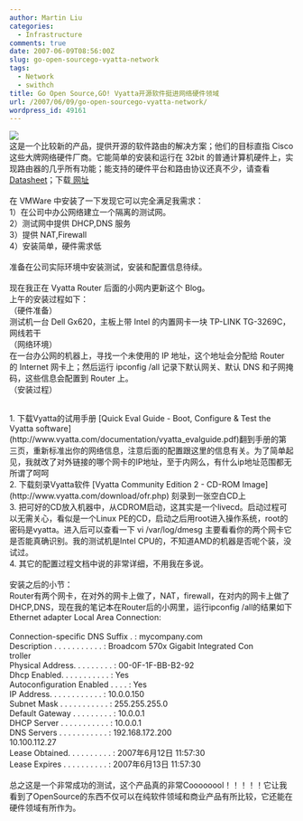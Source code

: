 ```yaml
---
author: Martin Liu
categories:
  - Infrastructure
comments: true
date: 2007-06-09T08:56:00Z
slug: go-open-sourcego-vyatta-network
tags:
  - Network
  - swithch
title: Go Open Source,GO! Vyatta开源软件挺进网络硬件领域
url: /2007/06/09/go-open-sourcego-vyatta-network/
wordpress_id: 49161
---
```


[![](http://www.vyatta.com/images/masthead.jpg)](http://www.vyatta.com/images/masthead.jpg)<br />这是一个比较新的产品，提供开源的软件路由的解决方案；他们的目标直指 Cisco 这些大牌网络硬件厂商。它能简单的安装和运行在 32bit 的普通计算机硬件上，实现路由器的几乎所有功能；能支持的硬件平台和路由协议还真不少，请查看 [Datasheet](http://www.vyatta.com/products/vyatta_software_datasheet.pdf)；下载[ 网址](http://www.vyatta.com/download/)<br /><br />在 VMWare 中安装了一下发现它可以完全满足我需求：<br />1）在公司中办公网络建立一个隔离的测试网。<br />2）测试网中提供 DHCP,DNS 服务<br />3）提供 NAT,Firewall<br />4）安装简单，硬件需求低<br /><br />准备在公司实际环境中安装测试，安装和配置信息待续。<br /><br />现在我正在 Vyatta Router 后面的小网内更新这个 Blog。<br />上午的安装过程如下：<br />（硬件准备）<br />测试机一台 Dell Gx620，主板上带 Intel 的内置网卡一块 TP-LINK TG-3269C，网线若干<br />（网络环境）<br />在一台办公网的机器上，寻找一个未使用的 IP 地址，这个地址会分配给 Router 的 Internet 网卡上；然后运行 ipconfig /all 记录下默认网关、默认 DNS 和子网掩码，这些信息会配置到 Router 上。<br />（安装过程）<br />

<br />	
  1. 下载Vyatta的试用手册 [Quick Eval Guide - Boot, Configure & Test the Vyatta software](http://www.vyatta.com/documentation/vyatta_evalguide.pdf)翻到手册的第三页，重新标准出你的网络信息，注意后面的配置跟这里的信息有关。为了简单起见，我就改了对外链接的哪个网卡的IP地址，至于内网么，有什么ip地址范围都无所谓了呵呵
<br />	
  2. 下载刻录Vyatta软件 [Vyatta Community Edition 2 - CD-ROM Image](http://www.vyatta.com/download/ofr.php) 刻录到一张空白CD上
<br />	
  3. 把可好的CD放入机器中，从CDROM启动，这其实是一个livecd。启动过程可以无需关心，看似是一个Linux PE的CD，启动之后用root进入操作系统，root的密码是vyatta。进入后可以查看一下 vi /var/log/dmesg 主要看看你的两个网卡它是否能真确识别。我的测试机是Intel CPU的，不知道AMD的机器是否呢个装，没试过。
<br />	
  4. 其它的配置过程文档中说的非常详细，不用我在多说。
<br /><br />安装之后的小节：<br />Router有两个网卡，在对外的网卡上做了，NAT，firewall，在对内的网卡上做了DHCP,DNS，现在我的笔记本在Router后的小网里，运行ipconfig /all的结果如下<br />Ethernet adapter Local Area Connection:<br /><br />Connection-specific DNS Suffix  . : mycompany.com<br />Description . . . . . . . . . . . : Broadcom 570x Gigabit Integrated Con<br />troller<br />Physical Address. . . . . . . . . : 00-0F-1F-BB-B2-92<br />Dhcp Enabled. . . . . . . . . . . : Yes<br />Autoconfiguration Enabled . . . . : Yes<br />IP Address. . . . . . . . . . . . : 10.0.0.150<br />Subnet Mask . . . . . . . . . . . : 255.255.255.0<br />Default Gateway . . . . . . . . . : 10.0.0.1<br />DHCP Server . . . . . . . . . . . : 10.0.0.1<br />DNS Servers . . . . . . . . . . . : 192.168.172.200<br />10.100.112.27<br />Lease Obtained. . . . . . . . . . : 2007年6月12日 11:57:30<br />Lease Expires . . . . . . . . . . : 2007年6月13日 11:57:30<br /><br />总之这是一个非常成功的测试，这个产品真的非常Coooooool！！！！！它让我看到了OpenSource的东西不仅可以在纯软件领域和商业产品有所比较，它还能在硬件领域有所作为。<br /><br />
